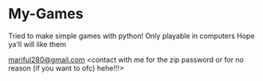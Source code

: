 # My-Games
Tried to make simple games with python! Only playable in computers
Hope ya'll will like them



mariful280@gmail.com
<contact with me for the zip password or for no reason (if you want to ofc) hehe!!!>
